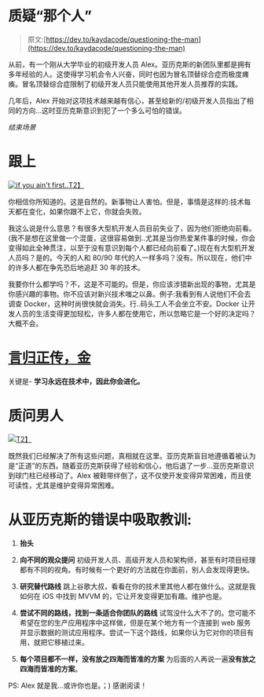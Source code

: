 # 质疑“那个人”

> 原文:[https://dev.to/kaydacode/questioning-the-man](https://dev.to/kaydacode/questioning-the-man)

从前，有一个刚从大学毕业的初级开发人员 Alex。亚历克斯的新团队里都是拥有多年经验的人。这使得学习机会令人兴奋，同时也因为冒名顶替综合症而极度瘫痪。冒名顶替综合症限制了初级开发人员只能使用其他开发人员推荐的实践。

几年后，Alex 开始对这项技术越来越有信心，甚至给新的/初级开发人员指出了相同的方向...这时亚历克斯意识到犯了一个多么可怕的错误。

*结束场景*

# [](#keep-up)跟上

[![if you ain't first..](../Images/724ad80fda8972fc2cd3f7c9edf98412.png)T2】](https://res.cloudinary.com/practicaldev/image/fetch/s--4RXCn3oO--/c_limit%2Cf_auto%2Cfl_progressive%2Cq_auto%2Cw_880/http://s2.quickmeme.com/img/db/db5b73afe45b468f27b8fa203459af5eddc1251b301a695465b66302dec45146.jpg)

你相信你所知道的。这是自然的。新事物让人害怕。但是，事情是这样的:技术每天都在变化，如果你跟不上它，你就会失败。

我这么说是什么意思？有很多大型机开发人员目前失业了，因为他们拒绝向前看。(我不是想在这里做一个混蛋，这很容易做到..尤其是当你热爱某件事的时候，你会变得如此全神贯注，以至于没有意识到每个人都已经向前看了。)现在有大型机开发人员吗？是的。今天的人和 80/90 年代的人一样多吗？没有。所以现在，他们中的许多人都在争先恐后地追赶 30 年的技术。

我要你什么都学吗？不，这是不可能的。但是，你应该涉猎新出现的事物，尤其是你感兴趣的事物。你不应该对新兴技术嗤之以鼻。例子:我看到有人说他们不会去调查 Docker，这种时尚很快就会消失。行..码头工人不会坐立不安。Docker 让开发人员的生活变得更加轻松，许多人都在使用它，所以忽略它是一个好的决定吗？大概不会。

# [言归正传，金](#get-to-the-point-kim)

关键是- **学习永远在技术中，因此你会进化。**

# [](#questioning-the-man)质问男人

[![](../Images/2e41bf1168b1ad7aea8a591537b6cdc2.png)T2】](https://i.giphy.com/media/7K3p2z8Hh9QOI/giphy.gif)

既然我们已经解决了所有这些问题，真相就在这里。亚历克斯盲目地遵循着被认为是“正道”的东西。随着亚历克斯获得了经验和信心，他后退了一步...亚历克斯意识到球门柱已经移动了。Alex 被鞋带绊倒了，这不仅使开发变得异常困难，而且使可读性，尤其是维护变得异常困难。

# [](#learn-from-alexs-mistakes)从亚历克斯的错误中吸取教训:

1.  **抬头**

2.  **向不同的观众提问**
    初级开发人员、高级开发人员和架构师，甚至有时项目经理都有不同的视角。有时候有一个更好的方法就在你面前，别人会发现得更快。

3.  **研究替代路线**
    跳上谷歌大叔，看看在你的技术里其他人都在做什么。这就是我如何在 iOS 中找到 MVVM 的，它让开发变得更加有趣。维护也是。

4.  **尝试不同的路线，找到一条适合你团队的路线**
    试驾没什么大不了的。您可能不希望在您的生产应用程序中这样做，但是在某个地方有一个连接到 web 服务并显示数据的测试应用程序。尝试一下这个路线，如果你认为它对你的项目有用，就把它移植过来。

5.  **每个项目都不一样，没有放之四海而皆准的方案**
    为后面的人再说一遍**没有放之四海而皆准的方案**。

PS: Alex 就是我...或许你也是。；)
感谢阅读！